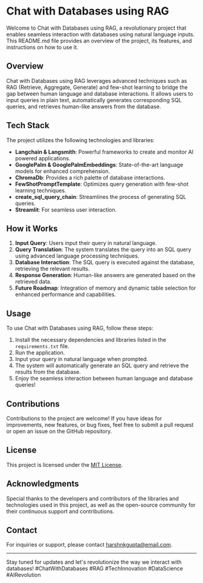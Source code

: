 # Chat with Databases using RAG

Welcome to Chat with Databases using RAG, a revolutionary project that enables seamless interaction with databases using natural language inputs. This README.md file provides an overview of the project, its features, and instructions on how to use it.

## Overview

Chat with Databases using RAG leverages advanced techniques such as RAG (Retrieve, Aggregate, Generate) and few-shot learning to bridge the gap between human language and database interactions. It allows users to input queries in plain text, automatically generates corresponding SQL queries, and retrieves human-like answers from the database.

## Tech Stack

The project utilizes the following technologies and libraries:

- **Langchain & Langsmith**: Powerful frameworks to create and monitor AI powered applications.
- **GooglePalm & GooglePalmEmbeddings**: State-of-the-art language models for enhanced comprehension.
- **ChromaDb**: Provides a rich palette of database interactions.
- **FewShotPromptTemplate**: Optimizes query generation with few-shot learning techniques.
- **create_sql_query_chain**: Streamlines the process of generating SQL queries.
- **Streamlit**: For seamless user interaction.

## How it Works

1. **Input Query**: Users input their query in natural language.
2. **Query Translation**: The system translates the query into an SQL query using advanced language processing techniques.
3. **Database Interaction**: The SQL query is executed against the database, retrieving the relevant results.
4. **Response Generation**: Human-like answers are generated based on the retrieved data.
5. **Future Roadmap**: Integration of memory and dynamic table selection for enhanced performance and capabilities.

## Usage

To use Chat with Databases using RAG, follow these steps:

1. Install the necessary dependencies and libraries listed in the `requirements.txt` file.
2. Run the application.
3. Input your query in natural language when prompted.
4. The system will automatically generate an SQL query and retrieve the results from the database.
5. Enjoy the seamless interaction between human language and database queries!

## Contributions

Contributions to the project are welcome! If you have ideas for improvements, new features, or bug fixes, feel free to submit a pull request or open an issue on the GitHub repository.

## License

This project is licensed under the [MIT License](LICENSE).

## Acknowledgments

Special thanks to the developers and contributors of the libraries and technologies used in this project, as well as the open-source community for their continuous support and contributions.

## Contact

For inquiries or support, please contact [harshnkgupta@email.com](mailto:harshnkgupta@email.com).

---

Stay tuned for updates and let's revolutionize the way we interact with databases! #ChatWithDatabases #RAG #TechInnovation #DataScience #AIRevolution
